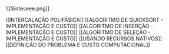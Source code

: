 ![[Sinteseee.png]]

[[INTERCALAÇÃO POLIFÁSICA]]
[[ALGORITMO DE QUICKSORT - IMPLEMENTAÇÃO E CUSTO]]
[[ALGORITMO DE INSERÇÃO - IMPLEMENTAÇÃO E CUSTO]]
[[ALGORITMO DE SELEÇÃO - IMPLEMENTAÇÃO E CUSTO]]
[[USANDO RECURSOS NATIVOS]]
[[DEFINIÇÃO DO PROBLEMA E CUSTO COMPUTACIONAL]]
